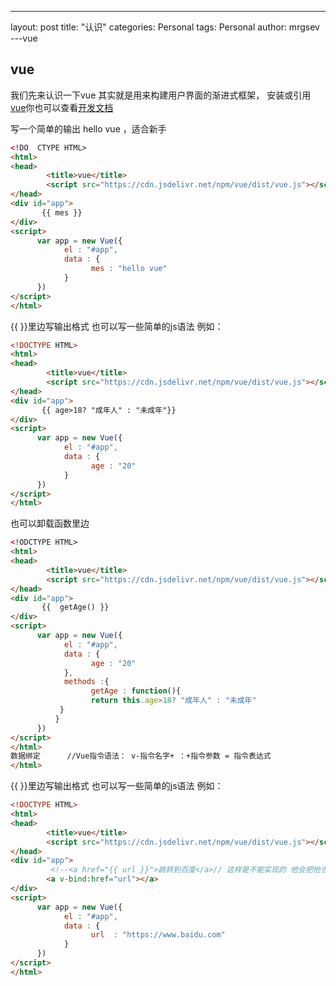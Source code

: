 ---
layout: post
title:  "认识"
categories: Personal
tags:  Personal
author: mrgsev
---vue
## vue
我们先来认识一下vue
其实就是用来构建用户界面的渐进式框架，
安装或引用[vue](https://cn.vuejs.org/)你也可以查看[开发文档](https://cn.vuejs.org/v2/guide/)
 
写一个简单的输出 hello vue ，适合新手
```html
<!DO  CTYPE HTML>
<html>
<head>
        <title>vue</title>
        <script src="https://cdn.jsdelivr.net/npm/vue/dist/vue.js"></script>
</head>
<div id="app">
       {{ mes }}
</div>
<script>
      var app = new Vue({
            el : "#app",
            data : {
                  mes : "hello vue"
            }
      })
</script>
</html>
```
{{  }}里边写输出格式 也可以写一些简单的js语法 例如：
```html
<!DOCTYPE HTML>
<html>
<head>
        <title>vue</title>
        <script src="https://cdn.jsdelivr.net/npm/vue/dist/vue.js"></script>
</head>
<div id="app">
       {{ age>18? "成年人" : "未成年"}}
</div>
<script>
      var app = new Vue({
            el : "#app",
            data : {
                  age : "20"
            }
      })
</script>
</html>
```
也可以卸载函数里边
```html
<!ODCTYPE HTML>
<html>
<head>
        <title>vue</title>
        <script src="https://cdn.jsdelivr.net/npm/vue/dist/vue.js"></script>
</head>
<div id="app">
       {{  getAge() }}
</div>
<script>
      var app = new Vue({
            el : "#app",
            data : {
                  age : "20"
            },
            methods :{
                  getAge : function(){
                  return this.age>18? "成年人" : "未成年"
           }
          }
      })
</script>
</html>
数据绑定      //Vue指令语法： v-指令名字+ ：+指令参数 = 指令表达式
</html>
```
{{  }}里边写输出格式 也可以写一些简单的js语法 例如：
```html
<!DOCTYPE HTML>
<html>
<head>
        <title>vue</title>
        <script src="https://cdn.jsdelivr.net/npm/vue/dist/vue.js"></script>
</head>
<div id="app">
         <!--<a href="{{ url }}">跳转到百度</a>// 这样是不能实现的 他会把他当成字符串进行解析-->
        <a v-bind:href="url"></a>
</div>
<script>
      var app = new Vue({
            el : "#app",
            data : {
                  url  : "https://www.baidu.com"
            }
      })
</script>
</html>
```
